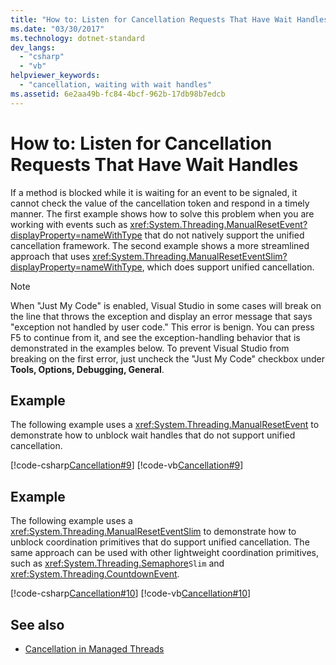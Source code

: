 ```yaml
---
title: "How to: Listen for Cancellation Requests That Have Wait Handles"
ms.date: "03/30/2017"
ms.technology: dotnet-standard
dev_langs: 
  - "csharp"
  - "vb"
helpviewer_keywords: 
  - "cancellation, waiting with wait handles"
ms.assetid: 6e2aa49b-fc84-4bcf-962b-17db98b7edcb
---
```

# How to: Listen for Cancellation Requests That Have Wait Handles
If a method is blocked while it is waiting for an event to be signaled, it cannot check the value of the cancellation token and respond in a timely manner. The first example shows how to solve this problem when you are working with events such as <xref:System.Threading.ManualResetEvent?displayProperty=nameWithType> that do not natively support the unified cancellation framework. The second example shows a more streamlined approach that uses <xref:System.Threading.ManualResetEventSlim?displayProperty=nameWithType>, which does support unified cancellation.  
  
> [!NOTE]
> When "Just My Code" is enabled, Visual Studio in some cases will break on the line that throws the exception and display an error message that says "exception not handled by user code." This error is benign. You can press F5 to continue from it, and see the exception-handling behavior that is demonstrated in the examples below. To prevent Visual Studio from breaking on the first error, just uncheck the "Just My Code" checkbox under **Tools, Options, Debugging, General**.  
  
## Example  
 The following example uses a <xref:System.Threading.ManualResetEvent> to demonstrate how to unblock wait handles that do not support unified cancellation.  
  
 [!code-csharp[Cancellation#9](../../../samples/snippets/csharp/VS_Snippets_Misc/cancellation/cs/cancellationex9.cs#9)]
 [!code-vb[Cancellation#9](../../../samples/snippets/visualbasic/VS_Snippets_Misc/cancellation/vb/cancellationex9.vb#9)]  
  
## Example  
 The following example uses a <xref:System.Threading.ManualResetEventSlim> to demonstrate how to unblock coordination primitives that do support unified cancellation. The same approach can be used with other lightweight coordination primitives, such as <xref:System.Threading.Semaphore>`Slim` and <xref:System.Threading.CountdownEvent>.  
  
 [!code-csharp[Cancellation#10](../../../samples/snippets/csharp/VS_Snippets_Misc/cancellation/cs/cancellationex10.cs#10)]
 [!code-vb[Cancellation#10](../../../samples/snippets/visualbasic/VS_Snippets_Misc/cancellation/vb/cancellationex10.vb#10)]  
  
## See also

- [Cancellation in Managed Threads](cancellation-in-managed-threads.md)
